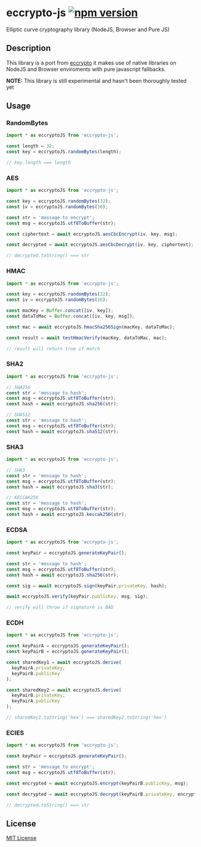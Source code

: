 # eccrypto-js [![npm version](https://badge.fury.io/js/eccrypto-js.svg)](https://badge.fury.io/js/eccrypto-js)

Elliptic curve cryptography library (NodeJS, Browser and Pure JS)

## Description

This library is a port from [eccrypto](https://github.com/bitchan/eccrypto) it makes use of native libraries on NodeJS and Browser enviroments with pure javascript fallbacks.

**NOTE:** This library is still experimental and hasn't been thoroughly tested yet

## Usage

### RandomBytes

```typescript
import * as eccryptoJS from 'eccrypto-js';

const length = 32;
const key = eccryptoJS.randomBytes(length);

// key.length === length
```

### AES

```typescript
import * as eccryptoJS from 'eccrypto-js';

const key = eccryptoJS.randomBytes(32);
const iv = eccryptoJS.randomBytes(16);

const str = 'message to encrypt';
const msg = eccryptoJS.utf8ToBuffer(str);

const ciphertext = await eccryptoJS.aesCbcEncrypt(iv, key, msg);

const decrypted = await eccryptoJS.aesCbcDecrypt(iv, key, ciphertext);

// decrypted.toString() === str
```

### HMAC

```typescript
import * as eccryptoJS from 'eccrypto-js';

const key = eccryptoJS.randomBytes(32);
const iv = eccryptoJS.randomBytes(16);

const macKey = Buffer.concat([iv, key]);
const dataToMac = Buffer.concat([iv, key, msg]);

const mac = await eccryptoJS.hmacSha256Sign(macKey, dataToMac);

const result = await testHmacVerify(macKey, dataToMac, mac);

// result will return true if match
```

### SHA2

```typescript
import * as eccryptoJS from 'eccrypto-js';

// SHA256
const str = 'message to hash';
const msg = eccryptoJS.utf8ToBuffer(str);
const hash = await eccryptoJS.sha256(str);

// SHA512
const str = 'message to hash';
const msg = eccryptoJS.utf8ToBuffer(str);
const hash = await eccryptoJS.sha512(str);
```

### SHA3

```typescript
import * as eccryptoJS from 'eccrypto-js';

// SHA3
const str = 'message to hash';
const msg = eccryptoJS.utf8ToBuffer(str);
const hash = await eccryptoJS.sha3(str);

// KECCAK256
const str = 'message to hash';
const msg = eccryptoJS.utf8ToBuffer(str);
const hash = await eccryptoJS.keccak256(str);
```

### ECDSA

```typescript
import * as eccryptoJS from 'eccrypto-js';

const keyPair = eccryptoJS.generateKeyPair();

const str = 'message to hash';
const msg = eccryptoJS.utf8ToBuffer(str);
const hash = await eccryptoJS.sha256(str);

const sig = await eccryptoJS.sign(keyPair.privateKey, hash);

await eccryptoJS.verify(keyPair.publicKey, msg, sig);

// verify will throw if signature is BAD
```

### ECDH

```typescript
import * as eccryptoJS from 'eccrypto-js';

const keyPairA = eccryptoJS.generateKeyPair();
const keyPairB = eccryptoJS.generateKeyPair();

const sharedKey1 = await eccryptoJS.derive(
  keyPairA.privateKey,
  keyPairB.publicKey
);

const sharedKey2 = await eccryptoJS.derive(
  keyPairB.privateKey,
  keyPairA.publicKey
);

// sharedKey1.toString('hex') === sharedKey2.toString('hex')
```

### ECIES

```typescript
import * as eccryptoJS from 'eccrypto-js';

const keyPair = eccryptoJS.generateKeyPair();

const str = 'message to encrypt';
const msg = eccryptoJS.utf8ToBuffer(str);

const encrypted = await eccryptoJS.encrypt(keyPairB.publicKey, msg);

const decrypted = await eccryptoJS.decrypt(keyPairB.privateKey, encrypted);

// decrypted.toString() === str
```

## License

[MIT License](LICENSE.md)
